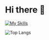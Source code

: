 # Hi there 👋 
[![My Skills](https://skillicons.dev/icons?i=java,cpp,html,css,js,bootstrap,androidstudio,firebase,mysql,py,ps,pr,idea,vscode)](https://skillicons.dev)

![Top Langs](https://github-readme-stats.vercel.app/api/top-langs/?username=indiedv&layout=compact&langs_count=10)

